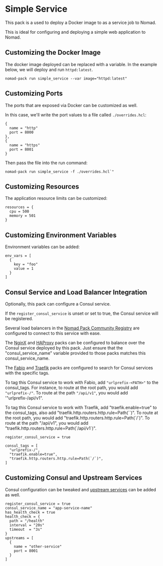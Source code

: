 # Simple Service

This pack is a used to deploy a Docker image to as a service job to Nomad.

This is ideal for configuring and deploying a simple web application to Nomad.

## Customizing the Docker Image

The docker image deployed can be replaced with a variable. In the example
below, we will deploy and run `httpd:latest`.

```
nomad-pack run simple_service --var image="httpd:latest"
```

## Customizing Ports

The ports that are exposed via Docker can be customized as well.

In this case, we'll write the port values to a file called `./overrides.hcl`:

```
{
  name = "http"
  port = 8000
},
{
  name = "https"
  port = 8001
}
```

Then pass the file into the run command:

```
nomad-pack run simple_service -f ./overrides.hcl`"
```

## Customizing Resources

The application resource limits can be customized:

```
resources = {
  cpu = 500
  memory = 501
}
```

## Customizing Environment Variables

Environment variables can be added:

```
env_vars = [
  {
    key = "foo"
    value = 1
  }
]
```

## Consul Service and Load Balancer Integration

Optionally, this pack can configure a Consul service.

If the `register_consul_service` is unset or set to true, the Consul service will be registered.

Several load balancers in the [Nomad Pack Community Registry](../README.md) are configured to connect to
this service with ease.

The [NginX](../nginx/README.md) and [HAProxy](../haproxy/README.md) packs can be configured to balance over the
Consul service deployed by this pack. Just ensure that the "consul_service_name" variable provided to those
packs matches this consul_service_name.

The [Fabio](../fabio/README.md) and [Traefik](../traefik/README.md) packs are configured to search for Consul
services with the specific tags.

To tag this Consul service to work with Fabio, add `"urlprefix-<PATH>"`
to the consul_tags. For instance, to route at the root path, you would add `"urlprefix-/"`. To route at the path `"/api/v1"`, you would add '"urlprefix-/api/v1".

To tag this Consul service to work with Traefik, add "traefik.enable=true" to the consul_tags, also add "traefik.http.routers.http.rule=Path(\`<PATH>\`)". To route at the root path, you would add "traefik.http.routers.http.rule=Path(\`/\`)". To route at the path "/api/v1", you would add "traefik.http.routers.http.rule=Path(\`/api/v1\`)".

```
register_consul_service = true

consul_tags = [
  "urlprefix-/",
  "traefik.enable=true",
  "traefik.http.routers.http.rule=Path(`/`)",
]
```

## Customizing Consul and Upstream Services

Consul configuration can be tweaked and [upstream services](https://developer.hashicorp.com/nomad/docs/job-specification/upstreams)
can be added as well.

```
register_consul_service = true
consul_service_name = "app-service-name"
has_health_check = true
health_check = {
  path = "/health"
  interval = "20s"
  timeout  = "3s"
}
upstreams = [
  {
    name = "other-service"
    port = 8001
  }
]
```
